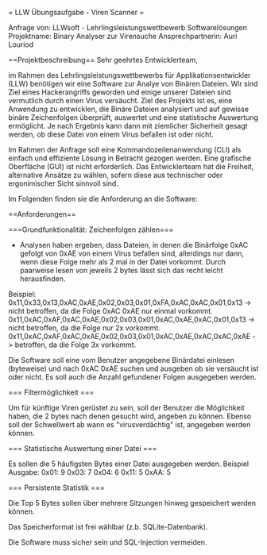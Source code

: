 = LLW Übungsaufgabe - Viren Scanner =

Anfrage von: LLWsoft - Lehrlingsleistungswettbewerb Softwarelösungen
Projektname: Binary Analyser zur Virensuche
Ansprechpartnerin: Auri Louriod

==Projektbeschreibung==
Sehr geehrtes Entwicklerteam,

im Rahmen des Lehrlingsleistungswettbewerbs für Applikationsentwickler (LLW) benötigen wir eine Software zur Analye von Binären Dateien. 
Wir sind Ziel eines Hackerangriffs geworden und einige unserer Dateien sind vermutlich durch einen Virus versäucht. Ziel des Projekts ist es, 
eine Anwendung zu entwicklen, die Binäre Dateien analysiert und auf gewisse binäre Zeichenfolgen überprüft, auswertet und eine statistische Auswertung 
ermöglicht. Je nach Ergebnis kann dann mit ziemlicher Sicherheit gesagt werden, ob diese Datei von einem Virus befallen ist oder nicht.

Im Rahmen der Anfrage soll eine Kommandozeilenanwendung (CLI) als einfach und effiziente Lösung in Betracht gezogen werden. 
Eine grafische Oberfläche (GUI) ist nicht erforderlich. Das Entwicklerteam hat die Freiheit, alternative Ansätze zu wählen, sofern diese aus 
technischer oder ergonimischer Sicht sinnvoll sind.

Im Folgenden finden sie die Anforderung an die Software:


==Anforderungen==

===Grundfunktionalität: Zeichenfolgen zählen===

* Analysen haben ergeben, dass Dateien, in denen die Binärfolge 0xAC gefolgt von 0xAE von einem Virus befallen sind, allerdings nur dann, 
wenn diese Folge mehr als 2 mal in der Datei vorkommt. Durch paarweise lesen von jeweils 2 bytes lässt sich das recht leicht herausfinden.

Beispiel:
0x11,0x33,0x13,0xAC,0xAE,0x02,0x03,0x01,0xFA,0xAC,0xAC,0x01,0x13   -> nicht betroffen, da die Folge 0xAC 0xAE nur einmal vorkommt.
0x11,0xAC,0xAF,0xAC,0xAE,0x02,0x03,0x01,0xAC,0xAE,0xAC,0x01,0x13   -> nicht betroffen, da die Folge nur 2x vorkommt.
0x11,0xAC,0xAF,0xAC,0xAE,0x02,0x03,0x01,0xAC,0xAE,0xAC,0xAC,0xAE   -> betroffen, da die Folge 3x vorkommt.

Die Software soll eine vom Benutzer angegebene Binärdatei einlesen (byteweise) und nach 0xAC 0xAE suchen und ausgeben ob sie versäucht ist oder nicht.
Es soll auch die Anzahl gefundener Folgen ausgegeben werden.

=== Filtermöglichkeit ===

Um für künftige Viren gerüstet zu sein, soll der Benutzer die Möglichkeit haben, die 2 bytes nach denen gesucht wird, angeben zu können. 
Ebenso soll der Schwellwert ab wann es "virusverdächtig" ist, angegeben werden können.

=== Statistische Auswertung einer Datei ===

Es sollen die 5 häufigsten Bytes einer Datei ausgegeben werden.
Beispiel Ausgabe:
	0x01: 9
	0x03: 7
	0x04: 6
	0x11: 5
	0xAA: 5


=== Persistente Statistik ===

Die Top 5 Bytes sollen über mehrere Sitzungen hinweg gespeichert werden können. 

Das Speicherformat ist frei wählbar (z.b. SQLite-Datenbank).

Die Software muss sicher sein und SQL-Injection vermeiden.


